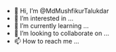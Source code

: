 - 👋 Hi, I’m @MdMushfikurTalukdar
- 👀 I’m interested in ...
- 🌱 I’m currently learning ...
- 💞️ I’m looking to collaborate on ...
- 📫 How to reach me ...

<!---
MdMushfikurTalukdar/MdMushfikurTalukdar is a ✨ special ✨ repository because its `README.md` (this file) appears on your GitHub profile.
You can click the Preview link to take a look at your changes.
--->
